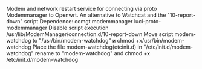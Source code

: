 Modem and network restart service for connecting via proto Modemmanager to Openwrt. An alternative to Watchcat and the "10-report-down" script
Dependence: comgt modemmanager luci-proto-modemmanager
Disable script execution /usr/lib/ModemManager/connection.d/10-report-down
Move script modem-watchdog   to "/usr/bin/modem-watchdog" и chmod +x/usr/bin/modem-watchdog
Place the file modem-watchdog(etcinit.d)  in "/etc/init.d/modem-watchdog" rename to "modem-watchdog" and chmod +x /etc/init.d/modem-watchdog

